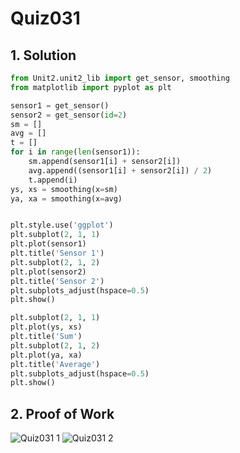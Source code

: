 # Quiz031

## 1. Solution
```.py
from Unit2.unit2_lib import get_sensor, smoothing
from matplotlib import pyplot as plt

sensor1 = get_sensor()
sensor2 = get_sensor(id=2)
sm = []
avg = []
t = []
for i in range(len(sensor1)):
    sm.append(sensor1[i] + sensor2[i])
    avg.append((sensor1[i] + sensor2[i]) / 2)
    t.append(i)
ys, xs = smoothing(x=sm)
ya, xa = smoothing(x=avg)


plt.style.use('ggplot')
plt.subplot(2, 1, 1)
plt.plot(sensor1)
plt.title('Sensor 1')
plt.subplot(2, 1, 2)
plt.plot(sensor2)
plt.title('Sensor 2')
plt.subplots_adjust(hspace=0.5)
plt.show()

plt.subplot(2, 1, 1)
plt.plot(ys, xs)
plt.title('Sum')
plt.subplot(2, 1, 2)
plt.plot(ya, xa)
plt.title('Average')
plt.subplots_adjust(hspace=0.5)
plt.show()
```
## 2. Proof of Work
![Quiz031 1](https://github.com/AntGra25/unit2-CS24/assets/142757981/1b6c9539-fc3e-43ac-b26b-0cfbf9137be1)
![Quiz031 2](https://github.com/AntGra25/unit2-CS24/assets/142757981/42185474-2df4-46c5-ad99-a61678d23396)

